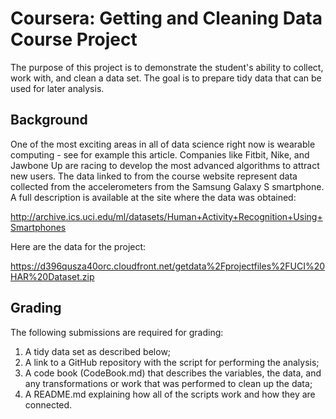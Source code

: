 # Coursera: Getting and Cleaning Data Course Project

The purpose of this project is to demonstrate the student's ability to collect, work with, and clean a data set. The goal is to prepare tidy data that can be used for later analysis.

## Background

One of the most exciting areas in all of data science right now is wearable computing - see for example this article. Companies like Fitbit, Nike, and Jawbone Up are racing to develop the most advanced algorithms to attract new users. The data linked to from the course website represent data collected from the accelerometers from the Samsung Galaxy S smartphone. A full description is available at the site where the data was obtained:

http://archive.ics.uci.edu/ml/datasets/Human+Activity+Recognition+Using+Smartphones

Here are the data for the project:

https://d396qusza40orc.cloudfront.net/getdata%2Fprojectfiles%2FUCI%20HAR%20Dataset.zip

## Grading

The following submissions are required for grading:
1. A tidy data set as described below;
2. A link to a GitHub repository with the script for performing the analysis;
3. A code book (CodeBook.md) that describes the variables, the data, and any transformations or work that was performed to clean up the data;
4. A README.md explaining how all of the scripts work and how they are connected.


